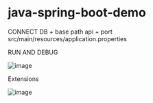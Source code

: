 # java-spring-boot-demo

CONNECT DB + base path api + port 
src/main/resources/application.properties


RUN AND DEBUG

![image](https://user-images.githubusercontent.com/99303628/211952200-f3900879-beb1-47e1-8337-a3c6ae17a620.png)


Extensions

![image](https://user-images.githubusercontent.com/99303628/211952683-c820f111-f687-4c0e-8c84-51a975ad5d56.png)

